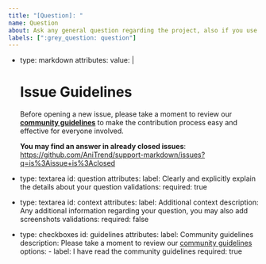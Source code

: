 ```yaml
---
title: "[Question]: "
name: Question
about: Ask any general question regarding the project, also if you use this if you don't know what category to use
labels: [":grey_question: question"]
---
```


- type: markdown
  attributes:
    value: |
    # Issue Guidelines

    Before opening a new issue, please take a moment to review our [**community guidelines**](https://github.com/AniTrend/support-markdown/blob/develop/CONTRIBUTING.md) to make the contribution process easy and effective for everyone involved.

    **You may find an answer in already closed issues**:
    https://github.com/AniTrend/support-markdown/issues?q=is%3Aissue+is%3Aclosed

- type: textarea
  id: question
  attributes:
    label: Clearly and explicitly explain the details about your question
  validations:
    required: true

- type: textarea
  id: context
  attributes:
    label: Additional context
    description: Any additional information regarding your question, you may also add screenshots 
  validations:
    required: false

- type: checkboxes
  id: guidelines
  attributes:
    label: Community guidelines
    description: Please take a moment to review our [community guidelines](https://github.com/AniTrend/support-markdown/blob/develop/CONTRIBUTING.md)
    options:
      - label: I have read the community guidelines
        required: true
